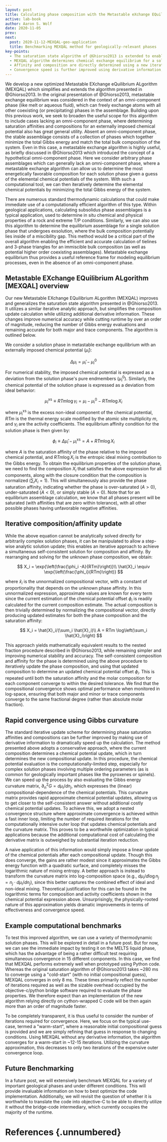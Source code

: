 ```yaml
---
layout: post
title: Calculating phase composition with the Metastable eXchange EQuilibrium ALgorithm (MEXQAL)
active: lab-book
author: Aaron S. Wolf
date: 2020-11-05
prev:
next:
  post: 2020-11-12-MEXQAL-geo-application
  title: Benchmarking MEXQAL method for geologically-relevant phases
key-points:
  - The saturation state algorithm of @Ghiorso2013 is extended to enable calculation of metastable exchange equilibria, even in the absence of an omni-component phase, useful for subsolidus and miscibility gap calculations.
  - MEXQAL algorithm determines chemical exchange equilibrium for a solution phase; from an externally imposed chemical potential, we can determine phase composition X and saturation affinity A consistent w/ metastable equilibrium.
  - Affinity and composition are directly determined using a new iterative update scheme, which is more numerically accurate and faster than the original repeated fractions method of @Ghiorso2013
  - Convergence speed is further improved using derivative information, which enables approximate convergence within an inner loop, and dramatically reducing the number of direct function evaluations, particularly important for complex phases involving ordering.
---
```

<!-- liquid tag cite Ghiorso2013 ->

## Motivation
<!-- [[202010231434]] Motivation for Metastable eXchange EQuilibrium ALgorithm -->

We develop a new optimized Metastable EXchange eQuilibrium ALgorithm (MEXQAL) which simplifies and extends the algorithm presented in @Ghiorso2013.
In the original presentation of @Ghiorso2013, metastable exchange equilibrium was considered in the context of an omni-component phase (like melt or aqueous fluid), which can freely exchange atoms with all other coexisting (or precipitating) phases in the assemblage.
Building upon this previous work, we seek to broaden the useful scope for this algorithm to include cases lacking an omni-component phase, where determining saturation affinities and compositions for an externally imposed chemical potential also has great general utility.
Absent an omni-component phase, the stable assemblage consists of a collection of phases which together minimize the total Gibbs energy and match the total bulk composition of the system.
Even in this case, a metastable exchange algorithm is highly useful, as briefly discussed in @Ghiorso2013 which introduced the concept of a hypothetical omni-component phase.
Here we consider arbitrary phase assemblages which can generally lack an omni-component phase, where a metastable exchange algorithm can allow us to determine the most energetically favorable composition for each solution phase given a guess of the elemental chemical potentials of the system.
With such a computational tool, we can then iteratively determine the elemental chemical potentials by minimizing the total Gibbs energy of the system.

There are numerous standard thermodynamic calculations that could make immediate use of a computationally efficient algorithm of this type.
Within geological applications, calculating subsolidus phase assemblages is a typical application, used to determine in situ chemical and physical properties of a rock and extreme T/P conditions.
Similarly, we can also use this algorithm to determine the equilibrium assemblage for a single solution phase that undergoes exsolution, where the bulk composition potentially lies inside of a miscibility gap.
This method would be a critical part of the overall algorithm enabling the efficient and accurate calculation of tielines and 3-phase triangles for an immiscible bulk composition (as well as potential higher order coexisting assemblages).
Metastable exchange equilibrium thus provides a useful reference frame for modeling equilibrium processes, even in the absence of an omni-component phase.


## Metastable EXchange EQuilibrium ALgorithm [MEXQAL] overview
<!-- [[202010261116]] # Metastable EXchange EQuilibrium ALgorithm [MEXQAL] overview -->


Our new Metastable EXchange EQuilibrium ALgorithm (MEXQAL) improves and generalizes the saturation state algorithm presented in @Ghiorso2013.
It utilizes a similar iterative analytic approach, but simplifies the composition update calculation while utilizing additional derivative information.
These changes improve numerical accuracy while cutting runtime by over an order of magnitude, reducing the number of Gibbs energy evaluations and remaining accurate for both major and trace components.
The algorithm is outlined below.

We consider a solution phase in metastable exchange equilibrium with an externally imposed chemical potential ($\hat{\mu}_i$):

$$\Delta \mu_i = \hat{\mu}_i - \mu_i^0$$

For numerical stability, the imposed chemical potential is expressed as a deviation from the solution phase's pure endmembers ($\mu_i^0$).
Similarly, the chemical potential of the solution phase is expressed as a deviation from ideal behavior:

$$\mu_i^{\mathrm{xs}} \equiv RTm \log{\gamma_i}  = \mu_i -\mu_i^0 - RTm \log X_i$$

where $\mu_i^{\mathrm{xs}}$ is the excess non-ideal component of the chemical potential, $RTm$ is the thermal energy scale modified by the atomic site multiplicity $m$, and $\gamma_i$ are the activity coefficients.
The equilibrium affinity condition for the solution phase is then given by:

$$ \phi_i \equiv \Delta \hat{\mu}_i - \mu^\mathrm{xs}_i = A + RTm\log X_i $$

where $A$ is the saturation affinity of the phase relative to the imposed chemical potential, and $RTm \log X_i$ is the entropic ideal mixing contribution to the Gibbs energy.
To obtain the equilibrium properties of the solution phase, we need to find the composition $X_i$ that satisfies the above expression for all components, along with the closure condition that the composition is normalized ($\sum_i X_i = 1$).
This will simultaneously also provide the phase saturation affinity, indicating whether the phase is over-saturated ($A>0$), under-saturated ($A<0$), or simply stable ($A=0$).
Note that for an equilibrium assemblage calculation, we know that all phases present will be saturated (with affinities that are zero within tolerance), with all other possible phases having unfavorable negative affinities.

## Iterative composition/affinity update
<!-- [[202010281359]] # Iterative composition/affinity update for MEXQAL -->

While the above equation cannot be analytically solved directly for arbitrarily complex solution phases, it can be manipulated to allow a step-wise analytic solution update; this enables an iterative approach to achieve a simultaneous self-consistent solution for composition and affinity.
By rearranging and solving for the unknown phase composition, we obtain:

$$
X_i = \exp{\left(\frac{\phi_i -A}{RTm}\right)}\\
\hat{X}_i \equiv \exp{\left(\frac{\phi_i}{RTm}\right)}
$$

where  $\hat{x}_i$ is the unnormalized compositional vector, with a constant of proportionality that depends on the unknown phase affinity.
In this unnormalized expression, approximate values are known for every term since the current estimation of the chemical potential offset $\phi_i$ is readily calculated for the current composition estimate. <!--site multiplicity???-->
The actual composition is then trivially determined by normalizing the compositional vector, directly producing updated estimates for both the phase composition and the saturation affinity:

$$
X_i = \hat{X}_i/(\sum_i \hat{X}_i)\\
A = RTm \log\left(\sum_i \hat{X}_i\right)
$$

This approach yields mathematically equivalent results to the nested fraction procedure described in @Ghiorso2013, while remaining simpler and improving numerical stability and accuracy.
The self-consistent composition and affinity for the phase is determined using the above procedure to iteratively update the phase composition, and using that updated composition to determine an updated chemical potential offset $\phi_i$.
This is repeated until both the saturation affinity and the molar composition for each component converge to within the desired tolerance.
We find that the compositional convergence shows optimal performance when monitored in log-space, ensuring that both major and minor or trace components converge to the same fractional degree (rather than absolute molar fraction).

##  Rapid convergence using Gibbs curvature
<!-- [[202010291421]] #  Rapid convergence using Gibbs curvature for MEXQAL-->

The standard iterative update scheme for determining phase saturation affinities and compositions can be further improved by making use of derivative information to dramatically speed up the calculation.
The method presented above adopts a conservative approach, where the current composition determines a chemical potential update, which in turn determines the new compositional update.
In this procedure, the chemical potential evaluation is the computationally-limited step, especially for complex solution phases involving multiple ordering parameters (as is common for geologically important phases like the pyroxenes or spinels). <!-- add refs here -->
We can speed up the process by also evaluating the Gibbs energy curvature matrix, $\partial^2_n G = d\mu_i/dn_j$, which expresses the (linear) compositional-dependence of the chemical potentials.
This curvature matrix provides rapid approximate chemical potential updates, allowing us to get closer to the self-consistent answer without additional costly chemical potential updates.
To achieve this, we adopt a nested convergence structure where approximate convergence is achieved within a fast inner loop, limiting the number of required iterations for the computationally intensive outer loop that updates chemical potentials and the curvature matrix.
This proves to be a worthwhile optimization in typical applications because the additional computational cost of calculating the derivative matrix is outweighed by substantial iteration reduction.

A naive application of this information would simply impose a linear update of the chemical potentials after each compositional update.
Though this does converge, the gains are rather modest since it approximates the Gibbs energy function with a quadratic surface, and completely misses the logarithmic nature of mixing entropy.
A better approach is instead to transform the curvature matrix into log-composition space (e.g., ${d\mu_i}/{d\log{n_j}} = n_j \cdot {d\mu_i}/{dn_j}$), since this better captures the combined effect of ideal and non-ideal mixing.
Theoretical justification for this can be found in the logarithmic terms for composition and activity coefficients shown in the chemical potential expression above.
Unsurprisingly, the physically-rooted nature of this approximation yields dramatic improvements in terms of effectiveness and convergence speed.

## Example computational benchmarks
To test this improved algorithm, we can use a variety of thermodynamic solution phases.
This will be explored in detail in a future post.
But for now, we can see the immediate impact by testing it on the MELTS liquid phase, which has the advantage of being a rather difficult test requiring simultaneous convergence in 15 different components.
In this case, we find that MEXQAL performs extremely well when prototyped using Python code.
Whereas the original saturation algorithm of @Ghiorso2013 takes ~280 ms to converge using a "cold-start" (with no initial compositional guess), MEXQAL converges in only 8 ms.
These times primarily reflect the number of iterations required as well as the sizable overhead occupied by the objective-c/python bridge software required to evaluate the phase properties.
We therefore expect than an implementation of the new algorithm relying directly on cython-wrapped C code will be then again more than an order of magnitude faster.

To be completely transparent, it is thus useful to consider the number of iterations required for convergence.
Here, we focus on the typical use-case, termed a "warm-start", where a reasonable initial compositional guess is provided and we are simply refining that guess in response to changing conditions.
Using MEXQAL without any derivative information, the algorithm converges for a warm-start in ~12-15 iterations.
Utilizing the curvature approximation, this decreases to only two iterations of the expensive outer convergence loop.

## Future Benchmarking
In a future post, we will extensively benchmark MEXQAL for a variety of important geological phases and under different conditions.
This will provide invaluable information on how to best optimize the code implementation.
Additionally, we will revisit the question of whether it is worthwhile to translate the code into objective-C to be able to directly utilize it without the bridge-code intermediary, which currently occupies the majority of the runtime.

<!-- ## References -->
<!-- liquid tag(bibliography --cited) -->

# References {.unnumbered}
